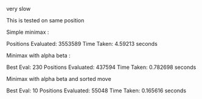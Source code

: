 very slow

This is tested on same position

Simple minimax :

Positions Evaluated: 3553589
Time Taken: 4.59213 seconds

Minimax with alpha beta :

Best Eval: 230
Positions Evaluated: 437594
Time Taken: 0.782698 seconds

Minimax with alpha beta and sorted move

Best Eval: 10
Positions Evaluated: 55048
Time Taken: 0.165616 seconds
